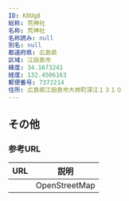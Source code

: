 ```yaml
---
ID: K8Ug8
総称: 荒神社
名称: 荒神社
名称読み: null
別名: null
都道府県: 広島県
区域: 江田島市
緯度: 34.1673241
経度: 132.4506163
郵便番号: 7372214
住所: 広島県江田島市大柿町深江１３１０
---
```


## その他

### 参考URL

| URL | 説明          |
| --- | ------------- |
|     | OpenStreetMap |
